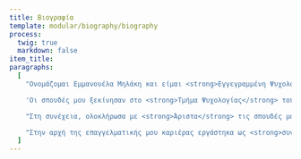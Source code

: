 ```yaml
---
title: Βιογραφία
template: modular/biography/biography
process:
  twig: true
  markdown: false
item_title:
paragraphs:
  [
    "Ονομάζομαι Εμμανουέλα Μηλάκη και είμαι <strong>Εγγεγραμμένη Ψυχολόγος</strong> (Αρ.Μ. 303741) και Εγγεγραμμένη Σχολική Ψυχολόγος σύμφωνα με την εκδοθείσα Ευρωπαϊκή Οδηγία. Εξειδικεύομαι επίσης στην <strong>Συστημική Ψυχοθεραπεία</strong> στα πλαίσια <strong>τετραετούς εκπαίδευσης</strong> στο Συστημικό Ινστιτούτο Κύπρου (το συγκεκριμένο εκπαιδευτικό πρόγραμμα οδηγεί στην απόκτηση <strong>Ευρωπαϊκού Πιστοποιητικού Ψυχοθεραπείας ECP</strong>). Εργάζομαι ως <strong>αυτοαπασχολούμενη ψυχολόγος</strong> και ως <strong>σχολική ψυχολόγος στο Υπουργείο Παιδείας</strong>. Βασική πυξίδα στην επαγγελματική μου πορεία αποτελεί η συνεχιζόμενη επαγγελματική εξέλιξη. Για τον λόγο αυτό παρακολουθώ συστηματικά πρόσθετες εκπαιδεύσεις που αφορούν την κλινική πράξη και την ψυχοθεραπεία.",

    'Οι σπουδές μου ξεκίνησαν στο <strong>Τμήμα Ψυχολογίας</strong> του Πανεπιστημίου Κρήτης, από όπου αποφοίτησα με <strong>διάκριση Αριστείας</strong> (<strong>κατάταξη αποφοίτησης: 1η στο ακαδημαϊκό έτος</strong>). Στα πλαίσια των προπτυχιακών μου σπουδών ολοκλήρωσα την πρακτική μου άσκηση στην <strong>Ψυχιατρική Κλινική</strong> του Γενικού Νοσοκομείου Ρεθύμνου. Απέκτησα επίσης πρακτική εμπειρία από τη συμμετοχή μου στο "<strong>Community University Partnership Programme</strong>" (<strong>CUPP</strong>), που πραγματοποιήθηκε σε συνεργασία του Πανεπιστημίου Brighton με το Πανεπιστήμιο Κρήτης, και είχε ως στόχο την πρόωθηση της Ψυχικής Ανθεκτικότητας των Eκπαιδευτικών. Μετά την αποφοίτητησή μου, διεκπεραίωσα πρακτική άσκηση μέσω του <strong>Προγράμματος Erasmus + στο κέντρο Clearmind Pro</strong> όπου εργάστηκα με τη Συμβουλευτική/Αθλητική Ψυχολόγο Θάλεια Παναγή.',

    "Στη συνέχεια, ολοκλήρωσα με <strong>Άριστα</strong> τις σπουδές μου στο <strong>Εφαρμοσμένο Μεταπτυχιακό Πρόγραμμα Σχολικής Ψυχολογίας</strong> (<strong>διάρκειας 3 ετών, πλήρους φοίτησης</strong>) του Πανεπιστημίου Κύπρου, το οποίο είναι αναγνωρισμένο από το Διεθνή Οργανισμό «<strong>International School Psychology Association</strong> (<strong>ISPA</strong>)». Κατά τη φοίτησή μου στο Πανεπιστήμιο Κύπρου, βραβεύτηκα με <strong>Υποτροφία από το Ίδρυμα Α.Γ. Λεβέντη</strong> για την ακαδημαϊκή μου πρόοδο, και αποφοίτησα με <strong>κατάταξη αποφοίτησης 1η στο ακαδημαϊκό έτος</strong>. Κατά τη διάρκεια της ειδίκευσής μου στη Σχολική Ψυχολογία, εργάστηκα στην <strong>Υπηρεσία Εκπαιδευτικής Ψυχολογίας του Υπουργείου Παιδείας, Πολιτισμού, Αθλητισμού και Νεολαίας (ΥΠΠΑΝ) της Κύπρου</strong>, όπου είχα την ευκαιρία την διεξάγω αξιολογήσεις και να εφαρμόσω ατομικές και ομαδικές παρεμβάσεις σε παιδιά και εφήβους όλων των βαθμίδων εκπαίδευσης. Στα πλαίσια των καθηκόντων μου απέκτησα επίσης σημαντική εμπειρία στη συμβουλευτική με γονείς, παιδιά/εφήβους και εκπαιδευτικούς, και συνεργάστηκα με άλλους ειδικούς. Ανέλαβα ακόμη ποικίλλα καθήκοντα στο Πανεπιστήμιο Κύπρου, τόσο σε ερευνητικές θέσεις (π.χ. εργάστηκα ως βοηθός έρευνας στο χρηματοδοτούμενο από την Ευρωπαϊκή Ένωση «The Neurobid Project»), όσο και ως βοηθός διδασκαλίας, και παρέδωσα διαλέξεις και εργαστηριακά μαθήματα σε προπτυχιακούς φοιτητές ψυχολογίας.",

    "Στην αρχή της επαγγελματικής μου καριέρας εργάστηκα ως <strong>συνεργάτης ψυχολόγος</strong> σε διάφορα <strong>ψυχολογικά κέντρα</strong>, καθώς και σε γνωστό <strong>ιατρείο ψυχιάτρου στην Λευκωσία</strong>. Έχω επίσης εργαστεί σε θέση μερικής απασχόλησης ως <strong>καθηγήτρια Ψυχολογίας</strong> (<strong>AS/A Level Psychology Teacher</strong>) στο ιδιωτικό σχολείο <strong>The Junior & Senior School</strong>. Τέλος, έχω προϋπηρεσία ως σχολική ψυχολόγος στην <strong>Υπηρεσία Εκπαιδευτικής Ψυχολογίας του Υπουργείου Παιδείας, Πολιτισμού, Αθλητισμού και Νεολαίας</strong> (<strong>ΥΠΠΑΝ</strong>) <strong>της Κύπρου</strong> (θέση ορισμένου χρόνου).",
  ]
---
```

